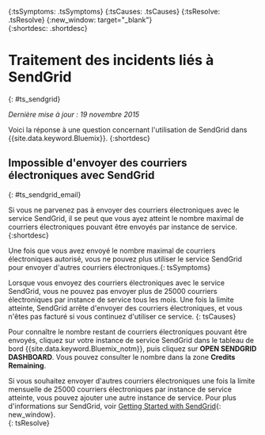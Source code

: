 {:tsSymptoms: .tsSymptoms} 
{:tsCauses: .tsCauses} 
{:tsResolve: .tsResolve} 
{:new_window: target="_blank"}  
{:shortdesc: .shortdesc}

# Traitement des incidents liés à SendGrid 
{: #ts_sendgrid}

*Dernière mise à jour : 19 novembre 2015*

Voici la réponse à une question concernant l'utilisation de SendGrid dans {{site.data.keyword.Bluemix}}.
{:shortdesc}


## Impossible d'envoyer des courriers électroniques avec SendGrid
{: #ts_sendgrid_email}

Si vous ne parvenez pas à envoyer des courriers électroniques avec le service SendGrid, il se peut que vous ayez atteint le nombre maximal de
courriers
électroniques pouvant être envoyés par instance de service. {:shortdesc}


Une fois que vous avez envoyé le nombre maximal de courriers électroniques autorisé, vous ne pouvez plus utiliser le service SendGrid pour envoyer
d'autres
courriers électroniques.{: tsSymptoms}


Lorsque vous envoyez des courriers électroniques avec le service SendGrid, vous ne pouvez pas envoyer plus de 25000 courriers électroniques par
instance de
service tous les mois. Une fois la limite atteinte, SendGrid arrête d'envoyer des courriers électroniques, et vous n'êtes pas facturé si vous continuez
d'utiliser
ce service. {: tsCauses}

Pour connaître le nombre restant de courriers électroniques pouvant être envoyés, cliquez sur votre instance de service SendGrid dans le tableau de
bord {{site.data.keyword.Bluemix_notm}}, puis cliquez sur **OPEN SENDGRID DASHBOARD**. Vous
pouvez consulter le nombre dans la zone **Credits Remaining**.


Si vous souhaitez envoyer d'autres courriers électroniques une fois la limite mensuelle de
25000 courriers électroniques par instance de service atteinte, vous pouvez ajouter une autre instance de service. Pour plus d'informations sur SendGrid,
voir [Getting Started with SendGrid](https://sendgrid.com/docs/index.html){: new_window}.    
{: tsResolve}

